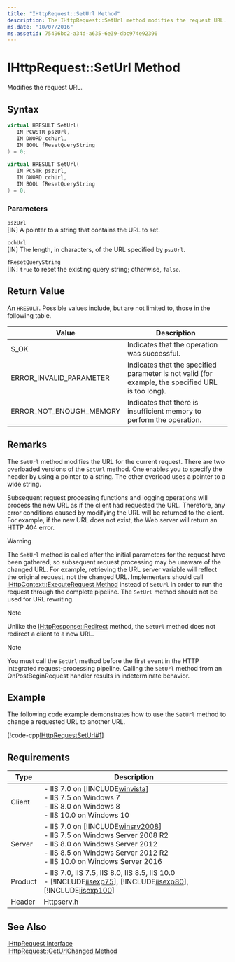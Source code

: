 ```yaml
---
title: "IHttpRequest::SetUrl Method"
description: The IHttpRequest::SetUrl method modifies the request URL.
ms.date: "10/07/2016"
ms.assetid: 75496bd2-a34d-a635-6e39-dbc974e92390
---
```

# IHttpRequest::SetUrl Method
Modifies the request URL.  
  
## Syntax  
  
```cpp  
virtual HRESULT SetUrl(  
   IN PCWSTR pszUrl,  
   IN DWORD cchUrl,  
   IN BOOL fResetQueryString  
) = 0;  
  
virtual HRESULT SetUrl(  
   IN PCSTR pszUrl,  
   IN DWORD cchUrl,  
   IN BOOL fResetQueryString  
) = 0;  
```  
  
### Parameters  
 `pszUrl`  
 [IN] A pointer to a string that contains the URL to set.  
  
 `cchUrl`  
 [IN] The length, in characters, of the URL specified by `pszUrl`.  
  
 `fResetQueryString`  
 [IN] `true` to reset the existing query string; otherwise, `false`.  
  
## Return Value  
 An `HRESULT`. Possible values include, but are not limited to, those in the following table.  
  
|Value|Description|  
|-----------|-----------------|  
|S_OK|Indicates that the operation was successful.|  
|ERROR_INVALID_PARAMETER|Indicates that the specified parameter is not valid (for example, the specified URL is too long).|  
|ERROR_NOT_ENOUGH_MEMORY|Indicates that there is insufficient memory to perform the operation.|  
  
## Remarks  
 The `SetUrl` method modifies the URL for the current request. There are two overloaded versions of the `SetUrl` method. One enables you to specify the header by using a pointer to a string. The other overload uses a pointer to a wide string.  
  
 Subsequent request processing functions and logging operations will process the new URL as if the client had requested the URL. Therefore, any error conditions caused by modifying the URL will be returned to the client. For example, if the new URL does not exist, the Web server will return an HTTP 404 error.  
  
> [!WARNING]
>  The `SetUrl` method is called after the initial parameters for the request have been gathered, so subsequent request processing may be unaware of the changed URL. For example, retrieving the URL server variable will reflect the original request, not the changed URL. Implementers should call [IHttpContext::ExecuteRequest Method](../../web-development-reference/native-code-api-reference/ihttpcontext-executerequest-method.md) instead of `SetUrl` in order to run the request through the complete pipeline. The `SetUrl` method should not be used for URL rewriting.  
  
> [!NOTE]
>  Unlike the [IHttpResponse::Redirect](../../web-development-reference/native-code-api-reference/ihttpresponse-redirect-method.md) method, the `SetUrl` method does not redirect a client to a new URL.  
  
> [!NOTE]
> You must call the `SetUrl` method before the first event in the HTTP integrated request-processing pipeline. Calling the `SetUrl` method from an OnPostBeginRequest handler results in indeterminate behavior.  
  
## Example  
 The following code example demonstrates how to use the `SetUrl` method to change a requested URL to another URL.  
  
 [!code-cpp[IHttpRequestSetUrl#1](../../../samples/snippets/cpp/VS_Snippets_IIS/IIS7/IHttpRequestSetUrl/cpp/IHttpRequestSetUrl.cpp#1)]  
  
## Requirements  
  
|Type|Description|  
|----------|-----------------|  
|Client|-   IIS 7.0 on [!INCLUDE[winvista](../../wmi-provider/includes/winvista-md.md)]<br />-   IIS 7.5 on Windows 7<br />-   IIS 8.0 on Windows 8<br />-   IIS 10.0 on Windows 10|  
|Server|-   IIS 7.0 on [!INCLUDE[winsrv2008](../../wmi-provider/includes/winsrv2008-md.md)]<br />-   IIS 7.5 on Windows Server 2008 R2<br />-   IIS 8.0 on Windows Server 2012<br />-   IIS 8.5 on Windows Server 2012 R2<br />-   IIS 10.0 on Windows Server 2016|  
|Product|-   IIS 7.0, IIS 7.5, IIS 8.0, IIS 8.5, IIS 10.0<br />-   [!INCLUDE[iisexp75](../../web-development-reference/native-code-api-reference/includes/iisexp75-md.md)], [!INCLUDE[iisexp80](../../web-development-reference/native-code-api-reference/includes/iisexp80-md.md)], [!INCLUDE[iisexp100](../../web-development-reference/native-code-api-reference/includes/iisexp100-md.md)]|  
|Header|Httpserv.h|  
  
## See Also  
 [IHttpRequest Interface](../../web-development-reference/native-code-api-reference/ihttprequest-interface.md)   
 [IHttpRequest::GetUrlChanged Method](../../web-development-reference/native-code-api-reference/ihttprequest-geturlchanged-method.md)
